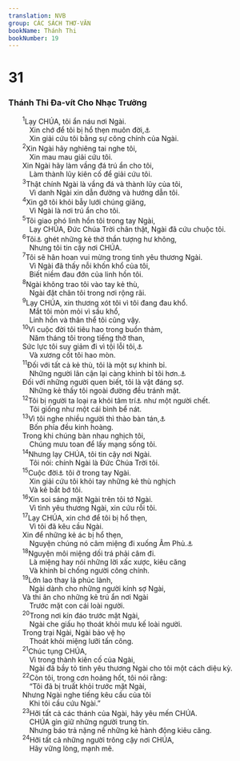 ```yaml
---
translation: NVB
group: CÁC SÁCH THƠ-VĂN
bookName: Thánh Thi 
bookNumber: 19
---
```


<div class="title"><h1>31</h1><h3>Thánh Thi Đa-vít Cho Nhạc Trưởng </h3></div>
<span class="verse thi_31_1">  <sup>1</sup>Lạy CHÚA, tôi ẩn náu nơi Ngài. <br/>   Xin chớ để tôi bị hổ thẹn muôn đời,<a data-toggle="tooltip" data-placement="bottom" title="Ctd: Xin đừng để bao giờ tôi bị hổ thẹn">⚓</a><br/>   Xin giải cứu tôi bằng sự công chính của Ngài. <br/></span>
<span class="verse thi_31_2">  <sup>2</sup>Xin Ngài hãy nghiêng tai nghe tôi, <br/>   Xin mau mau giải cứu tôi. <br/>  Xin Ngài hãy làm vầng đá trú ẩn cho tôi, <br/>   Làm thành lũy kiên cố để giải cứu tôi. <br/></span>
<span class="verse thi_31_3">  <sup>3</sup>Thật chính Ngài là vầng đá và thành lũy của tôi, <br/>   Vì danh Ngài xin dẫn đường và hướng dẫn tôi. <br/></span>
<span class="verse thi_31_4">  <sup>4</sup>Xin gỡ tôi khỏi bẫy lưới chúng giăng, <br/>   Vì Ngài là nơi trú ẩn cho tôi. <br/></span>
<span class="verse thi_31_5">  <sup>5</sup>Tôi giao phó linh hồn tôi trong tay Ngài, <br/>   Lạy CHÚA, Đức Chúa Trời chân thật, Ngài đã cứu chuộc tôi. <br/></span>
<span class="verse thi_31_6">  <sup>6</sup>Tôi<a data-toggle="tooltip" data-placement="bottom" title="Các bản dịch LXX, Syr, Vg ghi: Ngài ghét…">⚓</a> ghét những kẻ thờ thần tượng hư không, <br/>   Nhưng tôi tin cậy nơi CHÚA. <br/></span>
<span class="verse thi_31_7">  <sup>7</sup>Tôi sẽ hân hoan vui mừng trong tình yêu thương Ngài. <br/>   Vì Ngài đã thấy nỗi khốn khổ của tôi, <br/>   Biết niềm đau đớn của linh hồn tôi. <br/></span>
<span class="verse thi_31_8">  <sup>8</sup>Ngài không trao tôi vào tay kẻ thù, <br/>   Ngài đặt chân tôi trong nơi rộng rãi. <br/></span>
<span class="verse thi_31_9">  <sup>9</sup>Lạy CHÚA, xin thương xót tôi vì tôi đang đau khổ. <br/>   Mắt tôi mòn mỏi vì sầu khổ, <br/>   Linh hồn và thân thể tôi cũng vậy. <br/></span>
<span class="verse thi_31_10">  <sup>10</sup>Vì cuộc đời tôi tiêu hao trong buồn thảm, <br/>   Năm tháng tôi trong tiếng thở than, <br/>  Sức lực tôi suy giảm đi vì tội lỗi tôi,<a data-toggle="tooltip" data-placement="bottom" title="Các bản dịch LXX, Syr, Vg ghi: đau khổ">⚓</a><br/>   Và xương cốt tôi hao mòn. <br/></span>
<span class="verse thi_31_11">  <sup>11</sup>Đối với tất cả kẻ thù, tôi là một sự khinh bỉ. <br/>   Những người lân cận lại càng khinh bỉ tôi hơn.<a data-toggle="tooltip" data-placement="bottom" title="Ctd:… lại là một gánh nặng (tai họa)">⚓</a><br/>  Đối với những người quen biết, tôi là vật đáng sợ. <br/>   Những kẻ thấy tôi ngoài đường đều tránh mặt. <br/></span>
<span class="verse thi_31_12">  <sup>12</sup>Tôi bị người ta loại ra khỏi tâm trí<a data-toggle="tooltip" data-placement="bottom" title="Nt: ra khỏi lòng">⚓</a> như một người chết. <br/>   Tôi giống như một cái bình bể nát. <br/></span>
<span class="verse thi_31_13">  <sup>13</sup>Vì tôi nghe nhiều người thì thào bàn tán,<a data-toggle="tooltip" data-placement="bottom" title="Ctd: vu cáo">⚓</a><br/>   Bốn phía đều kinh hoàng. <br/>  Trong khi chúng bàn nhau nghịch tôi, <br/>   Chúng mưu toan để lấy mạng sống tôi. <br/></span>
<span class="verse thi_31_14">  <sup>14</sup>Nhưng lạy CHÚA, tôi tin cậy nơi Ngài. <br/>   Tôi nói: chính Ngài là Đức Chúa Trời tôi. <br/></span>
<span class="verse thi_31_15">  <sup>15</sup>Cuộc đời<a data-toggle="tooltip" data-placement="bottom" title="Nt: thời gian">⚓</a> tôi ở trong tay Ngài. <br/>   Xin giải cứu tôi khỏi tay những kẻ thù nghịch <br/>   Và kẻ bắt bớ tôi. <br/></span>
<span class="verse thi_31_16">  <sup>16</sup>Xin soi sáng mặt Ngài trên tôi tớ Ngài. <br/>   Vì tình yêu thương Ngài, xin cứu rỗi tôi. <br/></span>
<span class="verse thi_31_17">  <sup>17</sup>Lạy CHÚA, xin chớ để tôi bị hổ thẹn, <br/>   Vì tôi đã kêu cầu Ngài. <br/>  Xin để những kẻ ác bị hổ thẹn, <br/>   Nguyện chúng nó câm miệng đi xuống Âm Phủ.<a data-toggle="tooltip" data-placement="bottom" title="Ctd: huyệt hay mồ mả">⚓</a><br/></span>
<span class="verse thi_31_18">  <sup>18</sup>Nguyện môi miệng dối trá phải câm đi. <br/>   Là miệng hay nói những lời xấc xược, kiêu căng <br/>   Và khinh bỉ chống người công chính. <br/></span>
<span class="verse thi_31_19">  <sup>19</sup>Lớn lao thay là phúc lành, <br/>   Ngài dành cho những người kính sợ Ngài, <br/>  Và thi ân cho những kẻ trú ẩn nơi Ngài <br/>   Trước mặt con cái loài người. <br/></span>
<span class="verse thi_31_20">  <sup>20</sup>Trong nơi kín đáo trước mặt Ngài, <br/>   Ngài che giấu họ thoát khỏi mưu kế loài người. <br/>  Trong trại Ngài, Ngài bảo vệ họ <br/>   Thoát khỏi miệng lưỡi tấn công. <br/></span>
<span class="verse thi_31_21">  <sup>21</sup>Chúc tụng CHÚA, <br/>   Vì trong thành kiên cố của Ngài, <br/>   Ngài đã bầy tỏ tình yêu thương Ngài cho tôi một cách diệu kỳ. <br/></span>
<span class="verse thi_31_22">  <sup>22</sup>Còn tôi, trong cơn hoảng hốt, tôi nói rằng: <br/>   “Tôi đã bị truất khỏi trước mặt Ngài, <br/>  Nhưng Ngài nghe tiếng kêu cầu của tôi <br/>   Khi tôi cầu cứu Ngài.” <br/></span>
<span class="verse thi_31_23">  <sup>23</sup>Hỡi tất cả các thánh của Ngài, hãy yêu mến CHÚA. <br/>   CHÚA gìn giữ những người trung tín. <br/>   Nhưng báo trả nặng nề những kẻ hành động kiêu căng. <br/></span>
<span class="verse thi_31_24">  <sup>24</sup>Hỡi tất cả những người trông cậy nơi CHÚA, <br/>   Hãy vững lòng, mạnh mẽ. <br/></span>

